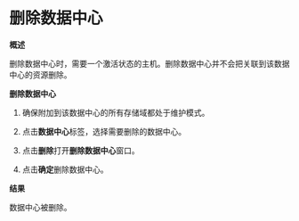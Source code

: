 # 删除数据中心

**概述**

删除数据中心时，需要一个激活状态的主机。删除数据中心并不会把关联到该数据中心的资源删除。

**删除数据中心**

1. 确保附加到该数据中心的所有存储域都处于维护模式。

2. 点击**数据中心**标签，选择需要删除的数据中心。

3. 点击**删除**打开**删除数据中心**窗口。

4. 点击**确定**删除数据中心。

**结果**

数据中心被删除。
